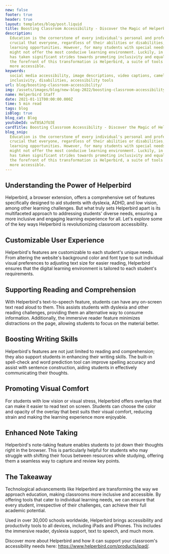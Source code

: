 ```yaml
---
new: false
footer: true
header: true
layout: templates/blog/post.liquid
title: Boosting Classroom Accessibility - Discover the Magic of Helperbird
description:
  Education is the cornerstone of every individual's personal and professional development, and it's
  crucial that everyone, regardless of their abilities or disabilities, have equal access to
  learning opportunities. However, for many students with special needs, traditional classrooms
  might not offer the most conducive learning environment. Luckily, in the digital age, technology
  has taken significant strides towards promoting inclusivity and equal learning opportunities. At
  the forefront of this transformation is Helperbird, a suite of tools designed to make education
  more accessible.
keywords:
  social media accessibility, image descriptions, video captions, camel case hashtags, emojis,
  inclusivity, disabilities, accessibility tools
url: blog/boosting-classroom-accessibility/
img: /assets/images/blog/new-blog-2022/boosting-classroom-accessibility.png
name: Helperbird Staff
date: 2021-01-11T00:00:00.000Z
time: 5 min read
tags: blog
isBlog: true
blog_cat: Blog
youtubeId: vwT8SAJfU3E
cardTitle: Boosting Classroom Accessibility - Discover the Magic of Helperbird
blog_snip:
  Education is the cornerstone of every individual's personal and professional development, and it's
  crucial that everyone, regardless of their abilities or disabilities, have equal access to
  learning opportunities. However, for many students with special needs, traditional classrooms
  might not offer the most conducive learning environment. Luckily, in the digital age, technology
  has taken significant strides towards promoting inclusivity and equal learning opportunities. At
  the forefront of this transformation is Helperbird, a suite of tools designed to make education
  more accessible.
---
```


## Understanding the Power of Helperbird

Helperbird, a browser extension, offers a comprehensive set of features specifically designed to aid
students with dyslexia, ADHD, and low vision, among other learning challenges. But what truly sets
Helperbird apart is its multifaceted approach to addressing students' diverse needs, ensuring a more
inclusive and engaging learning experience for all. Let's explore some of the key ways Helperbird is
revolutionizing classroom accessibility.

## Customizable User Experience

Helperbird's features are customizable to each student's unique needs. From altering the website's
background color and font type to suit individual visual preferences to adjusting text size for
easier reading, Helperbird ensures that the digital learning environment is tailored to each
student's requirements.

## Supporting Reading and Comprehension

With Helperbird's text-to-speech feature, students can have any on-screen text read aloud to them.
This assists students with dyslexia and other reading challenges, providing them an alternative way
to consume information. Additionally, the immersive reader feature minimizes distractions on the
page, allowing students to focus on the material better.

## Boosting Writing Skills

Helperbird's features are not just limited to reading and comprehension; they also support students
in enhancing their writing skills. The built-in spell-check and word prediction tool can improve
spelling accuracy and assist with sentence construction, aiding students in effectively
communicating their thoughts.

## Promoting Visual Comfort

For students with low vision or visual stress, Helperbird offers overlays that can make it easier to
read text on screen. Students can choose the color and opacity of the overlay that best suits their
visual comfort, reducing strain and making the learning experience more enjoyable.

## Enhanced Note Taking

Helperbird's note-taking feature enables students to jot down their thoughts right in the browser.
This is particularly helpful for students who may struggle with shifting their focus between
resources while studying, offering them a seamless way to capture and review key points.

## The Takeaway

Technological advancements like Helperbird are transforming the way we approach education, making
classrooms more inclusive and accessible. By offering tools that cater to individual learning needs,
we can ensure that every student, irrespective of their challenges, can achieve their full academic
potential.

Used in over 30,000 schools worldwide, Helperbird brings accessibility and productivity tools to all
devices, including iPads and iPhones. This includes the immersive reader, dyslexia support, text to
speech, and much more.

Discover more about Helperbird and how it can support your classroom's accessibility needs here:
https://www.helperbird.com/products/ipad/.
